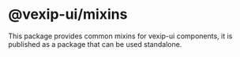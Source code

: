 # @vexip-ui/mixins

This package provides common mixins for vexip-ui components, it is published as a package that can be used standalone.
